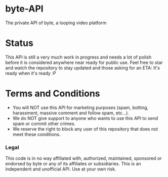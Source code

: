 # byte-API
The private API of byte, a looping video platform

# Status
This API is still a very much work in progress and needs a lot of polish before it is considered
anywhere near ready for public use. Feel free to star and watch the repository to stay updated
and those asking for an ETA: It's ready when it's ready :P

# Terms and Conditions
* You will NOT use this API for marketing purposes (spam, botting, harassment, massive comment 
and follow spam, etc...).
* We do NOT give support to anyone who wants to use this API to send spam or commit other crimes.
* We reserve the right to block any user of this repository that does not meet these conditions.

### Legal
This code is in no way affiliated with, authorized, maintained, sponsored or endorsed by byte
or any of its affiliates or subsidiaries. This is an independent and unofficial API.
Use at your own risk.
